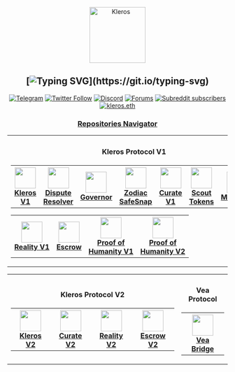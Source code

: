 <span align="center">
  <p align="center">
    <a href="https://kleros.io">
      <img alt="Kleros" src="https://github.com/kleros/court/blob/master/public/icon-512.png?raw=true" width="128">
    </a>
  </p>

[![Typing SVG](https://readme-typing-svg.demolab.com?font=Fira+Code&duration=2000&pause=500&color=8421F5&multiline=true&width=190&lines=Just+use+Kleros!)](https://git.io/typing-svg)
---

[![Telegram](https://img.shields.io/badge/Telegram-black?logo=telegram&logoColor=white)](https://t.me/kleros)
[![Twitter Follow](https://img.shields.io/twitter/follow/kleros_io?color=black&label=Twitter&logo=twitter&logoColor=white&style=plastic)](https://twitter.com/@kleros_io)
[![Discord](https://img.shields.io/discord/833691260472393729?color=black&label=discord&logo=discord&logoColor=white)](https://discord.gg/MhXQGCyHd9)
[![Forums](https://img.shields.io/discourse/posts?label=Forums&color=black&logo=discourse&server=https%3A%2F%2Fforum.kleros.io)](https://forum.kleros.io/)
[![Subreddit subscribers](https://img.shields.io/reddit/subreddit-subscribers/kleros?color=black&label=Reddit&logo=reddit&logoColor=white)](https://www.reddit.com/r/Kleros/)
[![kleros.eth](https://img.shields.io/static/v1?label=&message=kleros.eth&color=black&logo=ethereum&logoColor=white)](https://etherscan.io/enslookup-search?search=kleros.eth)

  <h3>
    <a href="https://github.com/kleros/.github/blob/master/profile/NAVIGATOR.md">
      Repositories Navigator
    </a>
  </h3>
  
  <table align="center">
    <tr>
      <th>
        <h4>
          Kleros Protocol V1
        </h4>
        <table align="center">
          <tr>
            <th>
              <a href="https://github.com/search?q=org%3Akleros+topic%3Akleros-V1">
                <img src="https://raw.githubusercontent.com/kleros/.github/master/assets/kleros-symbol.svg" width="48">
                <br />
                <b>Kleros V1<b />
              </a>
            </th>
            <th>
              <a href="https://github.com/search?q=org%3Akleros+topic%3Adispute-resolver">
                <img src="https://raw.githubusercontent.com/kleros/.github/master/assets/symbol-dispute-resolver.svg"
                  width="48">
                <br />
                <b>Dispute</br>Resolver<b />
              </a>
            </th>
            <th>
              <a href="https://github.com/search?q=org%3Akleros+topic%3Agovernor+fork%3Atrue+archived%3Afalse">
                <img src="https://raw.githubusercontent.com/kleros/.github/master/assets/governor.png" width="48">
                <br />
                <b>Governor<b />
              </a>
            </th>
            <th>
              <a href="https://github.com/search?q=org%3Akleros+topic%3Agnosis-zodiac-reality-governor">
                <img src="https://raw.githubusercontent.com/kleros/.github/master/assets/governor.png" width="48">
                <br />
                <b>Zodiac</br>SafeSnap<b />
              </a>
            </th>
            <th>
              <a href="https://github.com/search?q=org%3Akleros+topic%3ACurated-Lists-V1">
                <img src="https://raw.githubusercontent.com/kleros/.github/master/assets/symbol-curate.svg" width="48">
                <br />
                <b>Curate V1<b />
              </a>
            </th>
            <th>
              <a href="https://github.com/search?q=org%3Akleros+fork%3Atrue+topic%3AScout">
                <img src="https://raw.githubusercontent.com/kleros/.github/master/assets/symbol-curate.svg" width="48">
                <br />
                <b>Scout</br>Tokens<b />
              </a>
            </th>
            <th>
              <a href="https://github.com/search?q=org%3Akleros+topic%3Amoderate">
                <img src="https://raw.githubusercontent.com/kleros/.github/master/assets/symbol-moderate.svg" width="48">
                <br />
                <b>Moderate<b />
              </a>
            </th>
          </tr>
        </table>
        <table align="center">
          <tr>
            <th>
              <a href="https://github.com/search?q=org%3Akleros+topic%3AReality">
                <img src="https://raw.githubusercontent.com/kleros/.github/master/assets/symbol-oracle.svg" width="48">
                <br />
                <b>Reality V1<b />
              </a>
            </th>
            <th>
              <a href="https://github.com/search?q=org%3Akleros+topic%3AEscrow">
                <img src="https://raw.githubusercontent.com/kleros/.github/master/assets/symbol-escrow.svg" width="48">
                <br />
                <b>Escrow<b />
              </a>
            </th>
            <th>
              <a href="https://github.com/search?q=org%3Aproof-of-humanity+topic%3Aproof-of-humanity">
                <img src="https://raw.githubusercontent.com/kleros/.github/master/assets/symbol-poh.svg" width="48">
                <br />
                <b>Proof of</br>Humanity V1<b />
              </a>
            </th>
            <th>
              <a href="https://github.com/search?q=org%3Aproof-of-humanity+topic%3Aproof-of-humanity-V2">
                <img src="https://raw.githubusercontent.com/kleros/.github/master/assets/symbol-poh.svg" width="48">
                <br />
                <b>Proof of</br>Humanity V2<b />
              </a>
            </th>
          </tr>
        </table>
      </th>
    </tr>
  </table>

  <table align="center">
    </tr>
    <tr>
      <th>
        <h4>
          Kleros Protocol V2
        </h4>
        <table>
          <tr>
            <th>
              <a href="https://github.com/search?q=org%3Akleros+topic%3Akleros-V2">
                <img src="https://raw.githubusercontent.com/kleros/.github/master/assets/kleros-symbol.svg" width="48">
                <br />
                <b>Kleros V2<b />
              </a>
            </th>
            <th>
              <a href="https://github.com/search?q=org%3Akleros+topic%3ACurated-Lists-V2">
                <img src="https://raw.githubusercontent.com/kleros/.github/master/assets/symbol-curate.svg" width="48">
                <br />
                <b>Curate V2<b />
              </a>
            </th>
            <th>
              <a href="https://github.com/search?q=org%3Akleros+topic%3AReality-V2">
                <img src="https://raw.githubusercontent.com/kleros/.github/master/assets/symbol-oracle.svg" width="48">
                <br />
                <b>Reality V2<b />
              </a>
            </th>
            <th>
              <a href="https://github.com/search?q=org%3Akleros+topic%3AEscrow-V2">
                <img src="https://raw.githubusercontent.com/kleros/.github/master/assets/symbol-escrow.svg" width="48">
                <br />
                <b>Escrow V2<b />
              </a>
            </th>
          </tr>
        </table>
      </th>
      <th>
        <h4>
          Vea Protocol
        </h4>
        <table>
          <th>
            <a href="https://github.com/search?q=org%3Akleros+topic%3Avea">
              <img src="https://raw.githubusercontent.com/kleros/.github/master/assets/symbol-vea.png" width="48">
              <br />
              <b>Vea Bridge<b />
            </a>
          </th>
        </table>
      </th>
    </tr>
  </table>

</span>
